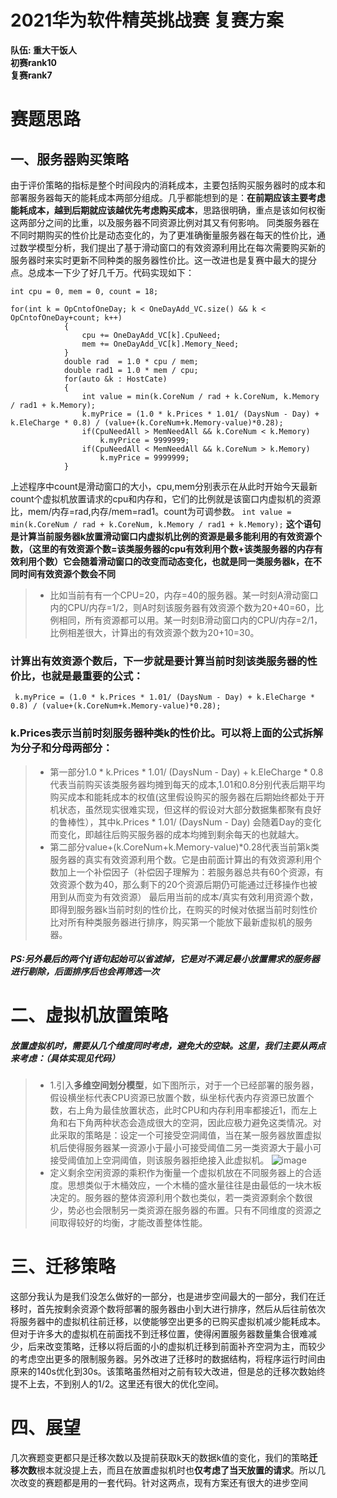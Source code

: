 # 2021华为软件精英挑战赛 复赛方案
**队伍: 重大干饭人         
  初赛rank10         
  复赛rank7** 
# 赛题思路
## 一、服务器购买策略
由于评价策略的指标是整个时间段内的消耗成本，主要包括购买服务器时的成本和部署服务器每天的能耗成本两部分组成。几乎都能想到的是：**在前期应该主要考虑能耗成本，越到后期就应该越优先考虑购买成本**，思路很明确，重点是该如何权衡这两部分之间的比重，以及服务器不同资源比例对其又有何影响。 同类服务器在不同时期购买的性价比是动态变化的，为了更准确衡量服务器在每天的性价比，通过数学模型分析，我们提出了基于滑动窗口的有效资源利用比在每次需要购买新的服务器时来实时更新不同种类的服务器性价比。这一改进也是复赛中最大的提分点。总成本一下少了好几千万。代码实现如下：
```
int cpu = 0, mem = 0, count = 18;

for(int k = OpCntofOneDay; k < OneDayAdd_VC.size() && k < OpCntofOneDay+count; k++)
            {
                cpu += OneDayAdd_VC[k].CpuNeed;
                mem += OneDayAdd_VC[k].Memory_Need;
            }
            double rad  = 1.0 * cpu / mem;
            double rad1 = 1.0 * mem / cpu;
            for(auto &k : HostCate)
            {
                int value = min(k.CoreNum / rad + k.CoreNum, k.Memory / rad1 + k.Memory);
                k.myPrice = (1.0 * k.Prices * 1.01/ (DaysNum - Day) + k.EleCharge * 0.8) / (value+(k.CoreNum+k.Memory-value)*0.28);
                if(CpuNeedAll > MemNeedAll && k.CoreNum < k.Memory)
                    k.myPrice = 9999999;
                if(CpuNeedAll < MemNeedAll && k.CoreNum > k.Memory)
                    k.myPrice = 9999999;
            }
```
上述程序中count是滑动窗口的大小，cpu,mem分别表示在从此时开始今天最新count个虚拟机放置请求的cpu和内存和，它们的比例就是该窗口内虚拟机的资源比，mem/内存=rad,内存/mem=rad1。count为可调参数。
`int value = min(k.CoreNum / rad + k.CoreNum, k.Memory / rad1 + k.Memory);`
**这个语句是计算当前服务器k放置滑动窗口内虚拟机比例的资源是最多能利用的有效资源个数，（这里的有效资源个数=该类服务器的cpu有效利用个数+该类服务器的内存有效利用个数）它会随着滑动窗口的改变而动态变化，也就是同一类服务器k，在不同时间有效资源个数会不同**
> * 比如当前有有一个CPU=20，内存=40的服务器。某一时刻A滑动窗口内的CPU/内存=1/2，则A时刻该服务器有效资源个数为20+40=60，比例相同，所有资源都可以用。某一时刻B滑动窗口内的CPU/内存=2/1，比例相差很大，计算出的有效资源个数为20+10=30。
### 计算出有效资源个数后，下一步就是要计算当前时刻该类服务器的性价比，也就是最重要的公式：
` k.myPrice = (1.0 * k.Prices * 1.01/ (DaysNum - Day) + k.EleCharge * 0.8) / (value+(k.CoreNum+k.Memory-value)*0.28);`
### k.Prices表示当前时刻服务器种类k的性价比。可以将上面的公式拆解为分子和分母两部分： 
> * 第一部分1.0 * k.Prices * 1.01/ (DaysNum - Day) + k.EleCharge * 0.8 代表当前购买该类服务器均摊到每天的成本,1.01和0.8分别代表后期平均购买成本和能耗成本的权值(这里假设购买的服务器在后期始终都处于开机状态，虽然现实很难实现，但这样的假设对大部分数据集都聚有良好的鲁棒性），其中k.Prices * 1.01/ (DaysNum - Day) 会随着Day的变化而变化，即越往后购买服务器的成本均摊到剩余每天的也就越大。
> * 第二部分value+(k.CoreNum+k.Memory-value)*0.28代表当前第k类服务器的真实有效资源利用个数。它是由前面计算出的有效资源利用个数加上一个补偿因子（补偿因子理解为：若服务器总共有60个资源，有效资源个数为40，那么剩下的20个资源后期仍可能通过迁移操作也被用到从而变为有效资源） 最后用当前的成本/真实有效利用资源个数，即得到服务器k当前时刻的性价比，在购买的时候对依据当前时刻性价比对所有种类服务器进行排序，购买第一个能放下最新虚拟机的服务器。 
##### PS:另外最后的两个if语句起始可以省滤掉，它是对不满足最小放置需求的服务器进行剔除，后面排序后也会再筛选一次 
# 二、虚拟机放置策略
##### 放置虚拟机时，需要从几个维度同时考虑，避免大的空缺。这里，我们主要从两点来考虑：（具体实现见代码）
> * 1.引入**多维空间划分模型**，如下图所示，对于一个已经部署的服务器，假设横坐标代表CPU资源已放置个数，纵坐标代表内存资源已放置个数，右上角为最佳放置状态，此时CPU和内存利用率都接近1，而左上角和右下角两种状态会造成很大的空洞，因此应极力避免这类情况。对此采取的策略是：设定一个可接受空洞阈值，当在某一服务器放置虚拟机后使得服务器某一资源小于最小可接受阈值二另一类资源大于最小可接受阈值加上空洞阈值，则该服务器拒绝接入此虚拟机。
![image](https://user-images.githubusercontent.com/54239200/121190786-f6be0100-c89d-11eb-9b50-b91ee34eee6e.png) 
> * 定义剩余空闲资源的乘积作为衡量一个虚拟机放在不同服务器上的合适度。思想类似于木桶效应，一个木桶的盛水量往往是由最低的一块木板决定的。服务器的整体资源利用个数也类似，若一类资源剩余个数很少，势必也会限制另一类资源在服务器的布置。只有不同维度的资源之间取得较好的均衡，才能改善整体性能。
# 三、迁移策略
这部分我认为是我们没怎么做好的一部分，也是进步空间最大的一部分，我们在迁移时，首先按剩余资源个数将部署的服务器由小到大进行排序，然后从后往前依次将服务器中的虚拟机往前迁移，以使能够空出更多的已购买虚拟机减少能耗成本。但对于许多大的虚拟机在前面找不到迁移位置，使得闲置服务器数量集合很难减少，后来改变策略，迁移以将后面的小的虚拟机迁移到前面补齐空洞为主，而较少的考虑空出更多的限制服务器。另外改进了迁移时的数据结构，将程序运行时间由原来的140s优化到30s。该策略虽然相对之前有较大改进，但是总的迁移次数始终提不上去，不到别人的1/2。这里还有很大的优化空间。
# 四、展望
几次赛题变更都只是迁移次数以及提前获取k天的数据k值的变化，我们的策略**迁移次数**根本就没提上去，而且在放置虚拟机时也**仅考虑了当天放置的请求**。所以几次改变的赛题都是用的一套代码。针对这两点，现有方案还有很大的进步空间





